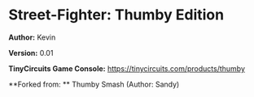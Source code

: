 # Street-Fighter: Thumby Edition

**Author:**
Kevin

**Version:**
0.01

**TinyCircuits Game Console:**
https://tinycircuits.com/products/thumby

**Forked from: **
Thumby Smash (Author: Sandy)

